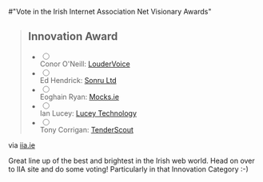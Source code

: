 #"Vote in the Irish Internet Association Net Visionary Awards"


 <div class="posterous_bookmarklet_entry">
 <blockquote class="posterous_long_quote"><h2 class="section-top">Innovation Award</h2>
 
 
 <ul>
 <li>
 <div class="radio"><input name="cat[6]" value="230" type="radio" /></div>
 <label>Conor O'Neill: <a href="http://www.loudervoice.com/" rel="external" target="_blank">LouderVoice</a></label>
 </li>
 <li>
 <div class="radio"><input name="cat[6]" value="227" type="radio" /></div>
 <label>Ed Hendrick: <a href="http://www.sonru.com" rel="external" target="_blank">Sonru Ltd</a></label>
 </li>
 <li>
 <div class="radio"><input name="cat[6]" value="228" type="radio" /></div>
 <label>Eoghain Ryan: <a href="http://www.mocks.ie" rel="external" target="_blank">Mocks.ie</a></label>
 </li>
 <li>
 <div class="radio"><input name="cat[6]" value="231" type="radio" /></div>
 <label>Ian Lucey: <a href="http://www.luceytechnology.com" rel="external" target="_blank">Lucey Technology</a></label>
 </li>
 <li>
 <div class="radio"><input name="cat[6]" value="229" type="radio" /></div>
 <label>Tony Corrigan: <a href="http://www.tenderscout.com" rel="external" target="_blank">TenderScout</a></label></li></ul></blockquote>

<div class="posterous_quote_citation">via <a href="http://www.iia.ie/net-visionary/vote/">iia.ie</a></div>
 <p>Great line up of the best and brightest in the Irish web world. Head on over to IIA site and do some voting! Particularly in that Innovation Category :-)</p></div>
 